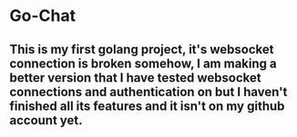 # Go-Chat

## This is my first golang project, it's websocket connection is broken somehow, I am making a better version that I have tested websocket connections and authentication on but I haven't finished all its features and it isn't on my github account yet.